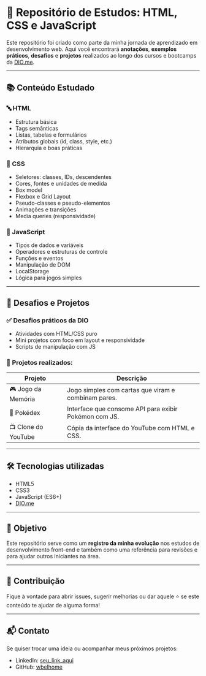 # 🧠 Repositório de Estudos: HTML, CSS e JavaScript

Este repositório foi criado como parte da minha jornada de aprendizado em desenvolvimento web. Aqui você encontrará **anotações**, **exemplos práticos**, **desafios** e **projetos** realizados ao longo dos cursos e bootcamps da [DIO.me](https://www.dio.me/).

---

## 📚 Conteúdo Estudado

### 🔤 HTML
- Estrutura básica
- Tags semânticas
- Listas, tabelas e formulários
- Atributos globais (id, class, style, etc.)
- Hierarquia e boas práticas

### 🎨 CSS
- Seletores: classes, IDs, descendentes
- Cores, fontes e unidades de medida
- Box model
- Flexbox e Grid Layout
- Pseudo-classes e pseudo-elementos
- Animações e transições
- Media queries (responsividade)

### 🧠 JavaScript
- Tipos de dados e variáveis
- Operadores e estruturas de controle
- Funções e eventos
- Manipulação de DOM
- LocalStorage
- Lógica para jogos simples

---

## 🧪 Desafios e Projetos

### ✅ Desafios práticos da DIO
- Atividades com HTML/CSS puro
- Mini projetos com foco em layout e responsividade
- Scripts de manipulação com JS

### 🚀 Projetos realizados:
| Projeto        | Descrição                                             |
|----------------|-------------------------------------------------------|
| 🎮 Jogo da Memória | Jogo simples com cartas que viram e combinam pares. |
| 🔎 Pokédex       | Interface que consome API para exibir Pokémon com JS.|
| 📺 Clone do YouTube | Cópia da interface do YouTube com HTML e CSS.       |

---

## 🛠 Tecnologias utilizadas

- HTML5
- CSS3
- JavaScript (ES6+)
- [DIO.me](https://www.dio.me/)

---

## 📌 Objetivo

Este repositório serve como um **registro da minha evolução** nos estudos de desenvolvimento front-end e também como uma referência para revisões e para ajudar outros iniciantes na área.

---

## 🤝 Contribuição

Fique à vontade para abrir issues, sugerir melhorias ou dar aquele ⭐ se este conteúdo te ajudar de alguma forma!

---

## 📬 Contato

Se quiser trocar uma ideia ou acompanhar meus próximos projetos:

- LinkedIn: [seu_link_aqui](https://www.linkedin.com/in/william-belhome-035501233/)
- GitHub: [wbelhome](https://github.com/wbelhome)
